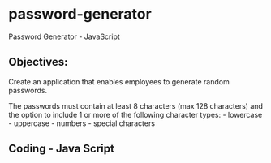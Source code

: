 # password-generator
Password Generator - JavaScript

## Objectives:
Create an application that enables employees to generate random passwords. 

The passwords must contain at least 8 characters (max 128 characters) and the option to include 1 or more of the following character types:
    - lowercase
    - uppercase
    - numbers
    - special characters


## Coding - Java Script






